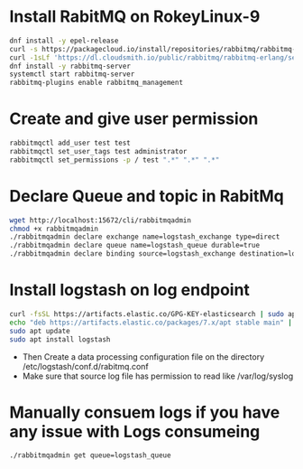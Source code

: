 # Install RabitMQ on RokeyLinux-9 
```bash
dnf install -y epel-release
curl -s https://packagecloud.io/install/repositories/rabbitmq/rabbitmq-server/script.rpm.sh | sudo bash
curl -1sLf 'https://dl.cloudsmith.io/public/rabbitmq/rabbitmq-erlang/setup.rpm.sh' | sudo -E bash
dnf install -y rabbitmq-server
systemctl start rabbitmq-server
rabbitmq-plugins enable rabbitmq_management
```

# Create and give user permission 
```bash
rabbitmqctl add_user test test
rabbitmqctl set_user_tags test administrator
rabbitmqctl set_permissions -p / test ".*" ".*" ".*"
```
# Declare Queue and topic in RabitMq
```bash
wget http://localhost:15672/cli/rabbitmqadmin
chmod +x rabbitmqadmin
./rabbitmqadmin declare exchange name=logstash_exchange type=direct
./rabbitmqadmin declare queue name=logstash_queue durable=true
./rabbitmqadmin declare binding source=logstash_exchange destination=logstash_queue routing_key=logstash_key

```

# Install logstash on log endpoint
```bash
curl -fsSL https://artifacts.elastic.co/GPG-KEY-elasticsearch | sudo apt-key add -
echo "deb https://artifacts.elastic.co/packages/7.x/apt stable main" | sudo tee -a /etc/apt/sources.list.d/elastic-7.x.list
sudo apt update
sudo apt install logstash
```
- Then Create a data processing configuration file on the directory /etc/logstash/conf.d/rabitmq.conf
- Make sure that source log file has permission to read like /var/log/syslog

# Manually consuem logs if you have any issue with Logs consumeing
```bash
./rabbitmqadmin get queue=logstash_queue
```



